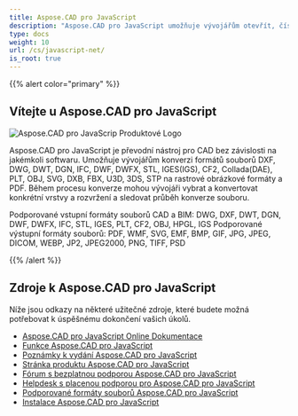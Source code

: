```yaml
---
title: Aspose.CAD pro JavaScript
description: "Aspose.CAD pro JavaScript umožňuje vývojářům otevřít, číst a zpracovávat formáty souborů AutoCAD DWG, DXF, DWT a další CAD a BIM, jako jsou: DGN, DWF, DWFX, IFC, STL, IGES, PLT, CF2, OBJ, HPGL, IGS."
type: docs
weight: 10
url: /cs/javascript-net/
is_root: true
---
```


{{% alert color="primary" %}}

## **Vítejte u Aspose.CAD pro JavaScript**

![Aspose.CAD pro JavaScrip Produktové Logo](home_1.png)

Aspose.CAD pro JavaScript je převodní nástroj pro CAD bez závislosti na jakémkoli softwaru. Umožňuje vývojářům konverzi formátů souborů DXF, DWG, DWT, DGN, IFC, DWF, DWFX, STL, IGES(IGS), CF2, Collada(DAE), PLT, OBJ, SVG, DXB, FBX, U3D, 3DS, STP na rastrové obrázkové formáty a PDF.
Během procesu konverze mohou vývojáři vybrat a konvertovat konkrétní vrstvy a rozvržení a sledovat průběh konverze souboru.

Podporované vstupní formáty souborů CAD a BIM: DWG, DXF, DWT, DGN, DWF, DWFX, IFC, STL, IGES, PLT, CF2, OBJ, HPGL, IGS
Podporované výstupní formáty souborů: PDF, WMF, SVG, EMF, BMP, GIF, JPG, JPEG, DICOM, WEBP, JP2, JPEG2000, PNG, TIFF, PSD

{{% /alert %}}

## **Zdroje k Aspose.CAD pro JavaScript**

Níže jsou odkazy na některé užitečné zdroje, které budete možná potřebovat k úspěšnému dokončení vašich úkolů.

- [Aspose.CAD pro JavaScript Online Dokumentace](/cad/javascript-net/)
- [Funkce Aspose.CAD pro JavaScript](/cad/javascript-net/features/)
- [Poznámky k vydání Aspose.CAD pro JavaScript](https://releases.aspose.com/cad/javascript-net/release-notes/)
- [Stránka produktu Aspose.CAD pro JavaScript](https://products.aspose.com/cad/javascript-net/)
- [Fórum s bezplatnou podporou Aspose.CAD pro JavaScript](https://forum.aspose.com/c/cad/19)
- [Helpdesk s placenou podporou pro Aspose.CAD pro JavaScript](https://helpdesk.aspose.com/)
- [Podporované formáty souborů Aspose.CAD pro JavaScript](/cad/javascript-net/supported-file-formats/)
- [Instalace Aspose.CAD pro JavaScript](/cad/javascript-net/installation/)
